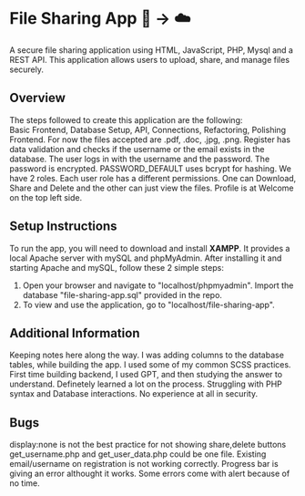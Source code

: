 # File Sharing App :page_facing_up: → :cloud:

A secure file sharing application using HTML, JavaScript, PHP, Mysql and a REST API. This application allows users to upload, share, and manage files securely.

## Overview

The steps followed to create this application are the following: <br>
Basic Frontend, Database Setup, API, Connections, Refactoring, Polishing Frontend.
For now the files accepted are .pdf, .doc, .jpg, .png.
Register has data validation and checks if the username or the email exists in the database.
The user logs in with the username and the password.
The password is encrypted. PASSWORD_DEFAULT uses bcrypt for hashing.
We have 2 roles. Each user role has a different permissions. One can Download, Share and Delete and the other can just view the files.
Profile is at Welcome on the top left side.

## Setup Instructions

To run the app, you will need to download and install <b>XAMPP</b>. It provides a local Apache server with mySQL and phpMyAdmin. After installing it and starting Apache and mySQL, follow these 2 simple steps:

1. Open your browser and navigate to "localhost/phpmyadmin". Import the database "file-sharing-app.sql" provided in the repo.
2. To view and use the application, go to "localhost/file-sharing-app".

## Additional Information

Keeping notes here along the way.
I was adding columns to the database tables, while building the app.
I used some of my common SCSS practices.
First time building backend, I used GPT, and then studying the answer to understand. Definetely learned a lot on the process.
Struggling with PHP syntax and Database interactions.
No experience at all in security.

## Bugs

display:none is not the best practice for not showing share,delete buttons
get_username.php and get_user_data.php could be one file.
Existing email/username on registration is not working correctly.
Progress bar is giving an error althought it works.
Some errors come with alert because of no time.
